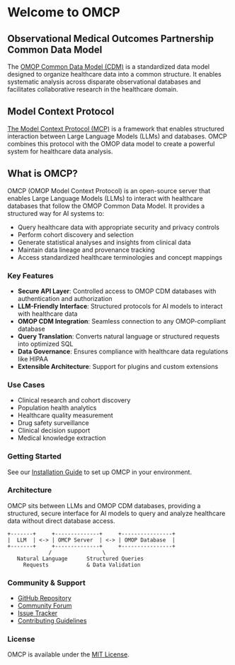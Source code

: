 # Welcome to OMCP

## Observational Medical Outcomes Partnership Common Data Model

The [OMOP Common Data Model (CDM)](https://www.ohdsi.org/data-standardization/) is a standardized data model designed to organize healthcare data into a common structure. It enables systematic analysis across disparate observational databases and facilitates collaborative research in the healthcare domain.

## Model Context Protocol

[The Model Context Protocol (MCP)](https://modelcontextprotocol.io/) is a framework that enables structured interaction between Large Language Models (LLMs) and databases. OMCP combines this protocol with the OMOP data model to create a powerful system for healthcare data analysis.

## What is OMCP?

OMCP (OMOP Model Context Protocol) is an open-source server that enables Large Language Models (LLMs) to interact with healthcare databases that follow the OMOP Common Data Model. It provides a structured way for AI systems to:

- Query healthcare data with appropriate security and privacy controls
- Perform cohort discovery and selection
- Generate statistical analyses and insights from clinical data
- Maintain data lineage and provenance tracking
- Access standardized healthcare terminologies and concept mappings

### Key Features

- **Secure API Layer**: Controlled access to OMOP CDM databases with authentication and authorization
- **LLM-Friendly Interface**: Structured protocols for AI models to interact with healthcare data
- **OMOP CDM Integration**: Seamless connection to any OMOP-compliant database
- **Query Translation**: Converts natural language or structured requests into optimized SQL
- **Data Governance**: Ensures compliance with healthcare data regulations like HIPAA
- **Extensible Architecture**: Support for plugins and custom extensions

### Use Cases

- Clinical research and cohort discovery
- Population health analytics
- Healthcare quality measurement
- Drug safety surveillance
- Clinical decision support
- Medical knowledge extraction

### Getting Started

See our [Installation Guide](./installation.md) to set up OMCP in your environment.

### Architecture

OMCP sits between LLMs and OMOP CDM databases, providing a structured, secure interface for AI models to query and analyze healthcare data without direct database access.

```
+-------+     +--------------+     +----------------+
|  LLM  | <-> | OMCP Server  | <-> | OMOP Database  |
+-------+     +--------------+     +----------------+
             /                \
   Natural Language      Structured Queries
     Requests            & Data Validation
```

### Community & Support

- [GitHub Repository](https://github.com/yourusername/omcp)
- [Community Forum](https://community.omcp.org)
- [Issue Tracker](https://github.com/yourusername/omcp/issues)
- [Contributing Guidelines](./contributing.md)

### License

OMCP is available under the [MIT License](https://opensource.org/license/mit).
